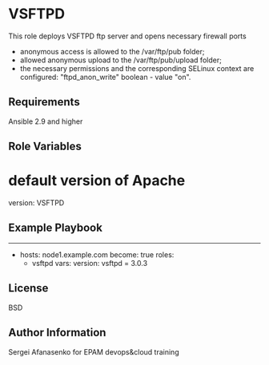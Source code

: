 VSFTPD
=========

This role deploys VSFTPD ftp server and opens necessary firewall ports

- anonymous access is allowed to the /var/ftp/pub folder;
- allowed anonymous upload to the /var/ftp/pub/upload folder;
- the necessary permissions and the corresponding SELinux context are configured:
  "ftpd_anon_write" boolean - value "on".

Requirements
------------

Ansible 2.9 and higher

Role Variables
--------------
# default version of Apache
version: VSFTPD

Example Playbook
----------------

---
- hosts: node1.example.com
  become: true
  roles:
    - vsftpd
  vars:
    version: vsftpd = 3.0.3

License
-------

BSD

Author Information
------------------

Sergei Afanasenko for EPAM devops&cloud training